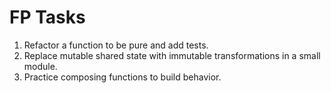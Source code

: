 # FP Tasks

1. Refactor a function to be pure and add tests.
2. Replace mutable shared state with immutable transformations in a small module.
3. Practice composing functions to build behavior.
